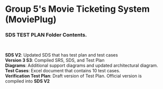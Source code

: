 # Group 5's Movie Ticketing System (MoviePlug)
<h3>SDS TEST PLAN Folder Contents.</h3><br />




**SDS V2**: Updated SDS that has test plan and test cases  <br />
**Version 3 S3**: Compiled SRS, SDS, and Test Plan <br />
**Diagrams**: Additional support diagrams and updated architectural diagram.<br />
**Test Cases**: Excel document that contains 10 test cases.<br />
**Verification Test Plan**: Draft version of Test Plan. Official version is compiled into **SDS V2** <br />